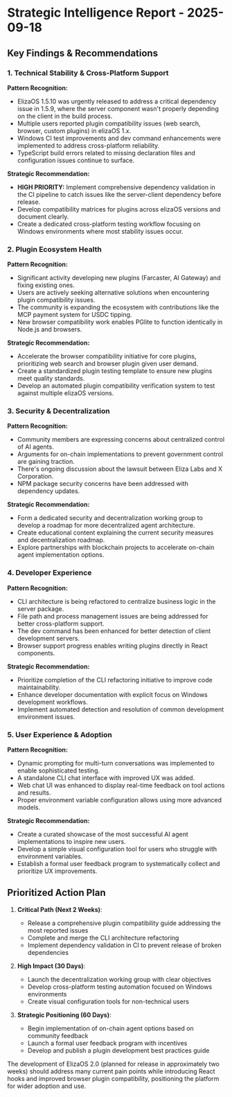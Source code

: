# Strategic Intelligence Report - 2025-09-18

## Key Findings & Recommendations

### 1. Technical Stability & Cross-Platform Support

**Pattern Recognition:**
- ElizaOS 1.5.10 was urgently released to address a critical dependency issue in 1.5.9, where the server component wasn't properly depending on the client in the build process.
- Multiple users reported plugin compatibility issues (web search, browser, custom plugins) in elizaOS 1.x.
- Windows CI test improvements and dev command enhancements were implemented to address cross-platform reliability.
- TypeScript build errors related to missing declaration files and configuration issues continue to surface.

**Strategic Recommendation:**
- **HIGH PRIORITY:** Implement comprehensive dependency validation in the CI pipeline to catch issues like the server-client dependency before release.
- Develop compatibility matrices for plugins across elizaOS versions and document clearly.
- Create a dedicated cross-platform testing workflow focusing on Windows environments where most stability issues occur.

### 2. Plugin Ecosystem Health

**Pattern Recognition:**
- Significant activity developing new plugins (Farcaster, AI Gateway) and fixing existing ones.
- Users are actively seeking alternative solutions when encountering plugin compatibility issues.
- The community is expanding the ecosystem with contributions like the MCP payment system for USDC tipping.
- New browser compatibility work enables PGlite to function identically in Node.js and browsers.

**Strategic Recommendation:**
- Accelerate the browser compatibility initiative for core plugins, prioritizing web search and browser plugin given user demand.
- Create a standardized plugin testing template to ensure new plugins meet quality standards.
- Develop an automated plugin compatibility verification system to test against multiple elizaOS versions.

### 3. Security & Decentralization

**Pattern Recognition:**
- Community members are expressing concerns about centralized control of AI agents.
- Arguments for on-chain implementations to prevent government control are gaining traction.
- There's ongoing discussion about the lawsuit between Eliza Labs and X Corporation.
- NPM package security concerns have been addressed with dependency updates.

**Strategic Recommendation:**
- Form a dedicated security and decentralization working group to develop a roadmap for more decentralized agent architecture.
- Create educational content explaining the current security measures and decentralization roadmap.
- Explore partnerships with blockchain projects to accelerate on-chain agent implementation options.

### 4. Developer Experience

**Pattern Recognition:**
- CLI architecture is being refactored to centralize business logic in the server package.
- File path and process management issues are being addressed for better cross-platform support.
- The dev command has been enhanced for better detection of client development servers.
- Browser support progress enables writing plugins directly in React components.

**Strategic Recommendation:**
- Prioritize completion of the CLI refactoring initiative to improve code maintainability.
- Enhance developer documentation with explicit focus on Windows development workflows.
- Implement automated detection and resolution of common development environment issues.

### 5. User Experience & Adoption

**Pattern Recognition:**
- Dynamic prompting for multi-turn conversations was implemented to enable sophisticated testing.
- A standalone CLI chat interface with improved UX was added.
- Web chat UI was enhanced to display real-time feedback on tool actions and results.
- Proper environment variable configuration allows using more advanced models.

**Strategic Recommendation:**
- Create a curated showcase of the most successful AI agent implementations to inspire new users.
- Develop a simple visual configuration tool for users who struggle with environment variables.
- Establish a formal user feedback program to systematically collect and prioritize UX improvements.

## Prioritized Action Plan

1. **Critical Path (Next 2 Weeks)**:
   - Release a comprehensive plugin compatibility guide addressing the most reported issues
   - Complete and merge the CLI architecture refactoring
   - Implement dependency validation in CI to prevent release of broken dependencies

2. **High Impact (30 Days)**:
   - Launch the decentralization working group with clear objectives
   - Develop cross-platform testing automation focused on Windows environments
   - Create visual configuration tools for non-technical users

3. **Strategic Positioning (60 Days)**:
   - Begin implementation of on-chain agent options based on community feedback
   - Launch a formal user feedback program with incentives
   - Develop and publish a plugin development best practices guide

The development of ElizaOS 2.0 (planned for release in approximately two weeks) should address many current pain points while introducing React hooks and improved browser plugin compatibility, positioning the platform for wider adoption and use.